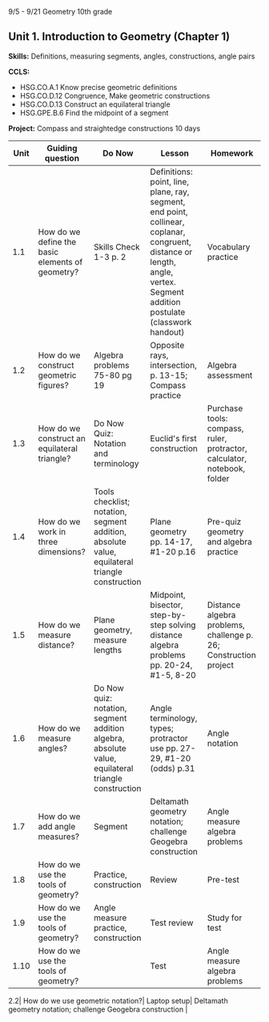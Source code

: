 


9/5 - 9/21 Geometry 10th grade
## Unit 1. Introduction to Geometry  (Chapter 1)
**Skills:** Definitions, measuring segments, angles, constructions, angle pairs

**CCLS:**
- HSG.CO.A.1 Know precise geometric definitions
- HSG.CO.D.12 Congruence, Make geometric constructions
- HSG.CO.D.13 Construct an equilateral triangle
- HSG.GPE.B.6 Find the midpoint of a segment

**Project:** Compass and straightedge constructions
10 days

|Unit | Guiding question | Do Now | Lesson | Homework |
|---|---|---|---|---|
| 1.1|How do we define the basic elements of geometry?|Skills Check 1-3 p. 2|Definitions: point, line, plane, ray, segment, end point, collinear, coplanar, congruent, distance or length, angle, vertex. Segment addition postulate (classwork handout)|Vocabulary practice
1.2|How do we construct geometric figures?|Algebra problems 75-80 pg 19|Opposite rays, intersection, p. 13-15; Compass practice|Algebra assessment
1.3| How do we construct an equilateral triangle?|Do Now Quiz: Notation and terminology| Euclid's first construction|Purchase tools: compass, ruler, protractor, calculator, notebook, folder
1.4|How do we work in three dimensions?|Tools checklist; notation, segment addition, absolute value, equilateral triangle construction|Plane geometry pp. 14-17, #1-20 p.16 |Pre-quiz geometry and algebra practice
1.5|How do we measure distance?|Plane geometry, measure lengths|Midpoint, bisector, step-by-step solving distance algebra problems pp. 20-24, #1-5, 8-20|Distance algebra problems, challenge p. 26; Construction project
1.6|How do we measure angles?|Do Now quiz: notation, segment addition algebra, absolute value, equilateral triangle construction|Angle terminology, types; protractor use pp. 27-29, #1-20 (odds) p.31|Angle notation
1.7| How do we add angle measures?| Segment| Deltamath geometry notation; challenge Geogebra construction |Angle measure algebra problems
1.8| How do we use the tools of geometry?| Practice, construction|Review|Pre-test
1.9| How do we use the tools of geometry?| Angle measure practice, construction|Test review| Study for test
1.10| How do we use the tools of geometry?| | Test| Angle measure algebra problems

2.2| How do we use geometric notation?| Laptop setup| Deltamath geometry notation; challenge Geogebra construction | 


<!--stackedit_data:
eyJoaXN0b3J5IjpbMjAzNTkzNDc2Myw2MTEwMTUxNCwyMDEzMD
Q2OTY0LDEyMDE4MjE0MTEsNDM0Nzg5Mjc2LDE1OTYxMTY1MjAs
LTE3OTcyMTc3NzQsMjIwNTU1Njk0LC0xNDc1MzExMjMyLDI1Mz
QzNTU3Ml19
-->